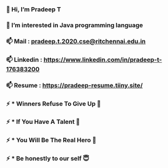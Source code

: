 ### 👋 Hi, I’m Pradeep T
### 👀 I’m interested in Java programming language
### 📫 Mail : pradeep.t.2020.cse@ritchennai.edu.in
### 📫 Linkedin : https://www.linkedin.com/in/pradeep-t-176383200
### 📫 Resume : https://pradeep-resume.tiiny.site/
### ⚡ * Winners Refuse To Give Up 🌅
### ⚡ * If You Have A Talent 👀
### ⚡ * You Will Be The Real Hero 🤗
### ⚡ * Be honestly to our self 😇
<!--
**Pradeep1024-wq/Pradeep1024-wq** is a ✨ _special_ ✨ repository because its `README.md` (this file) appears on your GitHub profile.
-->
